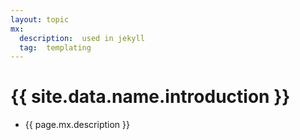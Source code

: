 ```yaml
---
layout: topic
mx:
  description:  used in jekyll
  tag:  templating
---
```


# {{ site.data.name.introduction }}
- {{ page.mx.description }}

